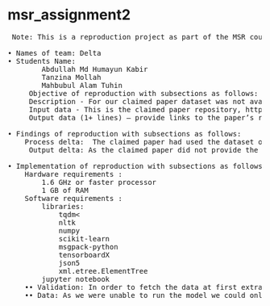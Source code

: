 # msr_assignment2
<pre>
 Note: This is a reproduction project as part of the MSR course 2022 at UniKo, CS department, SoftLang Team<br />
• Names of team: Delta
• Students Name: 
        Abdullah Md Humayun Kabir
        Tanzina Mollah
        Mahbubul Alam Tuhin
     Objective of reproduction with subsections as follows:
     Description - For our claimed paper dataset was not available, so we took the part of data fetching from stackoverflow, we collected data from stackover flow dump.
     Input data - This is the claimed paper repository, https://github.com/Anonymousmsr/ASIM
     Output data (1+ lines) — provide links to the paper’s repo, if possible, and to your git project.

• Findings of reproduction with subsections as follows:
    Process delta:  The claimed paper had used the dataset of another publication where they had used questions of Java tags, and we had collected the data with Android tag.
     Output delta: As the claimed paper did not provide the used dataset and the stucture was also unclear the model was unable to run.

• Implementation of reproduction with subsections as follows:
    Hardware requirements : 
        1.6 GHz or faster processor
        1 GB of RAM
    Software requirements :
        libraries:
            tqdm<
            nltk
            numpy
            scikit-learn
            msgpack-python
            tensorboardX
            json5
            xml.etree.ElementTree
        jupyter notebook
    •• Validation: In order to fetch the data at first extract the "data.zip" in data folder and run the "fetch.ipynb" file in extracted folder it will create a csv file with all the questions.
    •• Data: As we were unable to run the model we could only create a csv with all the question. Further more the related question id's are also fetched so we need to map them to the question bank and label them for further usage. 
    </pre>
